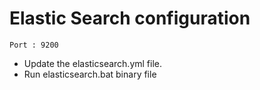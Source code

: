 # Elastic Search configuration

`Port : 9200`

- Update the elasticsearch.yml file.
- Run elasticsearch.bat binary file
